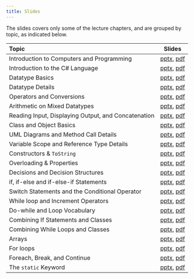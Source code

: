 ```yaml
---
title: Slides
---
```


The slides covers only some of the lecture chapters, and are grouped by topic, as indicated below.

| Topic | Slides |
| :--- | --- |
| Introduction to Computers and Programming | [pptx](./slides/010_general_concepts/Programming-Intro.pptx), [pdf](./slides/010_general_concepts/Programming-Intro.pdf) |
| Introduction to the C# Language | [pptx](https://github.com/princomp/princomp.github.io/raw/main/lectures/020_first_program/C%23-Intro-WriteLine.pptx), [pdf](https://github.com/princomp/princomp.github.io/raw/main/lectures/020_first_program/C%23-Intro-WriteLine.pdf) |
| Datatype Basics | [pptx](https://github.com/princomp/princomp.github.io/raw/main/lectures/030_datatypes_and_variables/Datatypes-Variables.pptx), [pdf](https://github.com/princomp/princomp.github.io/raw/main/lectures/030_datatypes_and_variables/Datatypes-Variables.pdf) |
| Datatype Details | [pptx](https://github.com/princomp/princomp.github.io/raw/main/lectures/030_datatypes_and_variables/Datatypes-Variables-Details.pptx), [pdf](https://github.com/princomp/princomp.github.io/raw/main/lectures/030_datatypes_and_variables/Datatypes-Variables-Details.pdf) |
| Operators and Conversions | [pptx](https://github.com/princomp/princomp.github.io/raw/main/lectures/040_operators/Operators-Conversions.pptx), [pdf](https://github.com/princomp/princomp.github.io/raw/main/lectures/040_operators/Operators-Conversions.pdf) |
| Arithmetic on Mixed Datatypes | [pptx](https://github.com/princomp/princomp.github.io/raw/main/lectures/040_operators/Arithmetic-Conversions.pptx), [pdf](https://github.com/princomp/princomp.github.io/raw/main/lectures/040_operators/Arithmetic-Conversions.pdf) |
| Reading Input, Displaying Output, and Concatenation | [pptx](https://github.com/princomp/princomp.github.io/raw/main/lectures/050_reading_and_displaying/Input-Output-Concatenation.pptx), [pdf](https://github.com/princomp/princomp.github.io/raw/main/lectures/050_reading_and_displaying/Input-Output-Concatenation.pdf) |
| Class and Object Basics | [pptx](https://github.com/princomp/princomp.github.io/raw/main/lectures/060_object_oriented_intro/Objects-Intro.pptx), [pdf](https://github.com/princomp/princomp.github.io/raw/main/lectures/060_object_oriented_intro/Objects-Intro.pdf) |
| UML Diagrams and Method Call Details | [pptx](https://github.com/princomp/princomp.github.io/raw/main/lectures/060_object_oriented_intro/Method-Details-UML.pptx), [pdf](https://github.com/princomp/princomp.github.io/raw/main/lectures/060_object_oriented_intro/Method-Details-UML.pdf)|
| Variable Scope and Reference Type Details | [pptx](https://github.com/princomp/princomp.github.io/raw/main/lectures/060_object_oriented_intro/Scope-Reference-Types.pptx), [pdf](https://github.com/princomp/princomp.github.io/raw/main/lectures/060_object_oriented_intro/Scope-Reference-Types.pdf)|
| Constructors & `ToString` | [pptx](https://github.com/princomp/princomp.github.io/raw/main/lectures/070_object_oriented_contd/Constructors-ToString.pptx), [pdf](https://github.com/princomp/princomp.github.io/raw/main/lectures/070_object_oriented_contd/Constructors-ToString.pdf) |
| Overloading & Properties | [pptx](https://github.com/princomp/princomp.github.io/raw/main/lectures/070_object_oriented_contd/Overloads-Properties.pptx), [pdf](https://github.com/princomp/princomp.github.io/raw/main/lectures/070_object_oriented_contd/Overloads-Properties.pdf) |
| Decisions and Decision Structures | [pptx](https://github.com/princomp/princomp.github.io/raw/main/lectures/080_decisions_booleans_and_comparisons/Booleans-Comparisons.pptx), [pdf](https://github.com/princomp/princomp.github.io/raw/main/lectures/080_decisions_booleans_and_comparisons/Booleans-Comparisons.pdf) |
| if, if-else and if-else-if Statements | [pptx](https://github.com/princomp/princomp.github.io/raw/main/lectures/090_if/If-Else.pptx), [pdf](https://github.com/princomp/princomp.github.io/raw/main/lectures/090_if/If-Else.pdf) |
| Switch Statements and the Conditional Operator | [pptx](https://github.com/princomp/princomp.github.io/raw/main/lectures/100_switch/Switch.pptx), [pdf](https://github.com/princomp/princomp.github.io/raw/main/lectures/100_switch/Switch.pdf) |
| While loop and Increment Operators | [pptx](https://github.com/princomp/princomp.github.io/raw/main/lectures/110_while_loops_and_vocabulary/While-Increment.pptx), [pdf](https://github.com/princomp/princomp.github.io/raw/main/lectures/110_while_loops_and_vocabulary/While-Increment.pdf) |
| Do-while and Loop Vocabulary | [pptx](https://github.com/princomp/princomp.github.io/raw/main/lectures/110_while_loops_and_vocabulary/Do-While-Vocab.pptx), [pdf](https://github.com/princomp/princomp.github.io/raw/main/lectures/110_while_loops_and_vocabulary/Do-While-Vocab.pdf) |
| Combining If Statements and Classes | [pptx](https://github.com/princomp/princomp.github.io/raw/main/lectures/130_combining_decision_and_classes/If-With-Classes.pptx), [pdf](https://github.com/princomp/princomp.github.io/raw/main/lectures/130_combining_decision_and_classes/If-With-Classes.pdf) |
| Combining While Loops and Classes | [pptx](https://github.com/princomp/princomp.github.io/raw/main/lectures/130_combining_decision_and_classes/While-With-Classes.pptx), [pdf](https://github.com/princomp/princomp.github.io/raw/main/lectures/130_combining_decision_and_classes/While-With-Classes.pdf) |
| Arrays | [pptx](https://github.com/princomp/princomp.github.io/raw/main/lectures/140_arrays/Arrays.pptx), [pdf](https://github.com/princomp/princomp.github.io/raw/main/lectures/140_arrays/Arrays.pdf) |
| For loops | [pptx](https://github.com/princomp/princomp.github.io/raw/main/lectures/150_for_loops/For-Loops.pptx), [pdf](https://github.com/princomp/princomp.github.io/raw/main/lectures/150_for_loops/For-Loops.pdf) |
| Foreach, Break, and Continue | [pptx](https://github.com/princomp/princomp.github.io/raw/main/lectures/160_foreach/Arrays-Foreach.pptx), [pdf](https://github.com/princomp/princomp.github.io/raw/main/lectures/160_foreach/Arrays-Foreach.pdf) |
| The `static` Keyword | [pptx](https://github.com/princomp/princomp.github.io/raw/main/lectures/170_static_elements/Static.pptx), [pdf](https://github.com/princomp/princomp.github.io/raw/main/lectures/170_static_elements/Static.pdf) |
